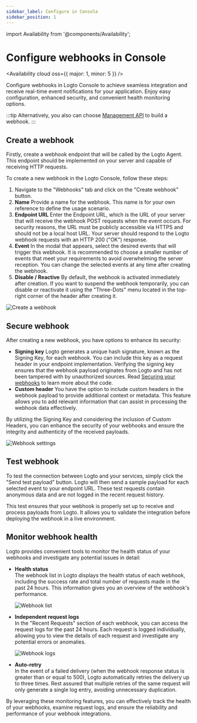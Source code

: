 ```yaml
---
sidebar_label: Configure in Console
sidebar_position: 1
---
```


import Availability from '@components/Availability';

<head>
  <link rel="canonical" href="https://docs.logto.io/developers/webhooks/configure-webhooks/" />
</head>

# Configure webhooks in Console

<Availability cloud oss={{ major: 1, minor: 5 }} />

Configure webhooks in Logto Console to achieve seamless integration and receive real-time event notifications for your application. Enjoy easy configuration, enhanced security, and convenient health monitoring options.

:::tip
Alternatively, you also can choose [Management API](./management-api.md) to build a webhook.
:::

## Create a webhook

Firstly, create a webhook endpoint that will be called by the Logto Agent. This endpoint should be implemented on your server and capable of receiving HTTP requests.

To create a new webhook in the Logto Console, follow these steps:

1. Navigate to the "Webhooks" tab and click on the "Create webhook" button.
2. **Name**
   Provide a name for the webhook. This name is for your own reference to define the usage scenario.
3. **Endpoint URL**
   Enter the Endpoint URL, which is the URL of your server that will receive the webhook POST requests when the event occurs. For security reasons, the URL must be publicly accessible via HTTPS and should not be a local host URL. Your server should respond to the Logto webhook requests with an HTTP 200 ("OK") response.
4. **Event**
   In the modal that appears, select the desired events that will trigger this webhook. It is recommended to choose a smaller number of events that meet your requirements to avoid overwhelming the server reception. You can change the selected events at any time after creating the webhook.
5. **Disable / Reactive**
   By default, the webhook is activated immediately after creation. If you want to suspend the webhook temporarily, you can disable or reactivate it using the "Three-Dots" menu located in the top-right corner of the header after creating it.

![Create a webhook](./assets/add-webhook.webp)

## Secure webhook

After creating a new webhook, you have options to enhance its security:

- **Signing key**
  Logto generates a unique hash signature, known as the Signing Key, for each webhook. You can include this key as a request header in your endpoint implementation. Verifying the signing key ensures that the webhook payload originates from Logto and has not been tampered with by unauthorized sources. Read [Securing your webhooks](./securing-your-webhooks.md) to learn more about the code.
- **Custom header**
  You have the option to include custom headers in the webhook payload to provide additional context or metadata. This feature allows you to add relevant information that can assist in processing the webhook data effectively.

By utilizing the Signing Key and considering the inclusion of Custom Headers, you can enhance the security of your webhooks and ensure the integrity and authenticity of the received payloads.

![Webhook settings](./assets/webhook-settings.webp)

## Test webhook

To test the connection between Logto and your services, simply click the "Send test payload" button. Logto will then send a sample payload for each selected event to your endpoint URL. These test requests contain anonymous data and are not logged in the recent request history.

This test ensures that your webhook is properly set up to receive and process payloads from Logto. It allows you to validate the integration before deploying the webhook in a live environment.

## Monitor webhook health

Logto provides convenient tools to monitor the health status of your webhooks and investigate any potential issues in detail:

- **Health status**  
   The webhook list in Logto displays the health status of each webhook, including the success rate and total number of requests made in the past 24 hours. This information gives you an overview of the webhook's performance.

  ![Webhook list](./assets/list-webhook.webp)

- **Independent request logs**  
   In the "Recent Requests" section of each webhook, you can access the request logs for the past 24 hours. Each request is logged individually, allowing you to view the details of each request and investigate any potential errors or anomalies.

  ![Webhook logs](./assets/webhook-logs.webp)

- **Auto-retry**  
   In the event of a failed delivery (when the webhook response status is greater than or equal to 500), Logto automatically retries the delivery up to three times. Rest assured that multiple retries of the same request will only generate a single log entry, avoiding unnecessary duplication.

By leveraging these monitoring features, you can effectively track the health of your webhooks, examine request logs, and ensure the reliability and performance of your webhook integrations.

